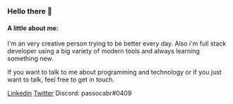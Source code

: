 ### Hello there 👋



#### A little about me:

I'm an very creative person trying to be better every day. Also i'm full stack developer using a big variety of modern tools and always learning something new.


If you want to talk to me about programming and technology or if you just want to talk, feel free to get in touch.

[Linkedin](https://www.linkedin.com/in/muriloarruda/) [Twitter](https://twitter.com/passok11) Discord: passocabr#0409
